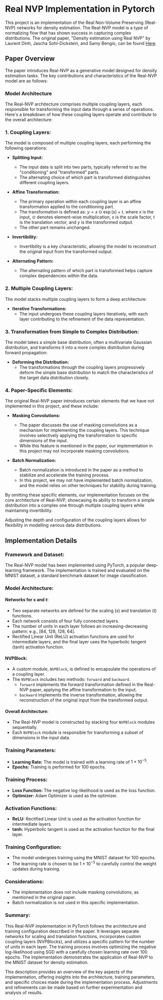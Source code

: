 
# Real NVP Implementation in Pytorch

This project is an implementation of the Real Non-Volume Preserving (Real-NVP) networks for density estimation. The Real-NVP model is a type of normalizing flow that has shown success in capturing complex distributions. The original paper, "Density estimation using Real NVP" by Laurent Dinh, Jascha Sohl-Dickstein, and Samy Bengio, can be found [Here](https://arxiv.org/abs/1605.08803).
## Paper Overview
The paper introduces Real-NVP as a generative model designed for density estimation tasks. The key contributions and characteristics of the Real-NVP model are as follows:

### Model Architecture
The Real-NVP architecture comprises multiple coupling layers, each responsible for transforming the input data through a series of operations. Here's a breakdown of how these coupling layers operate and contribute to the overall architecture:

### 1. Coupling Layers:

The model is composed of multiple coupling layers, each performing the following operations:

- **Splitting Input:**
  - The input data is split into two parts, typically referred to as the "conditioning" and "transformed" parts.
  - The alternating choice of which part is transformed distinguishes different coupling layers.

- **Affine Transformation:**
  - The primary operation within each coupling layer is an affine transformation applied to the conditioning part.
  - The transformation is defined as:
    $y = x \odot \exp(s) + t,$
    where $x$ is the input, $\odot$ denotes element-wise multiplication, $s$ is the scale factor, $t$ is the translation vector, and $y$ is the transformed output.
  - The other part remains unchanged.

- **Invertibility:**
  - Invertibility is a key characteristic, allowing the model to reconstruct the original input from the transformed output.

- **Alternating Pattern:**
  - The alternating pattern of which part is transformed helps capture complex dependencies within the data.

### 2. Multiple Coupling Layers:

The model stacks multiple coupling layers to form a deep architecture:

- **Iterative Transformations:**
  - The input undergoes these coupling layers iteratively, with each layer contributing to the refinement of the data representation.

### 3. Transformation from Simple to Complex Distribution:

The model takes a simple base distribution, often a multivariate Gaussian distribution, and transforms it into a more complex distribution during forward propagation:

- **Deforming the Distribution:**
  - The transformations through the coupling layers progressively deform the simple base distribution to match the characteristics of the target data distribution closely.

### 4. Paper-Specific Elements:

The original Real-NVP paper introduces certain elements that we have not implemented in this project, and these include:

- **Masking Convolutions:**
  - The paper discusses the use of masking convolutions as a mechanism for implementing the coupling layers. This technique involves selectively applying the transformation to specific dimensions of the input.
  - While this feature is mentioned in the paper, our implementation in this project may not incorporate masking convolutions.

- **Batch Normalization:**
  - Batch normalization is introduced in the paper as a method to stabilize and accelerate the training process.
  - In this project, we may not have implemented batch normalization, and the model relies on other techniques for stability during training.

By omitting these specific elements, our implementation focuses on the core architecture of Real-NVP, showcasing its ability to transform a simple distribution into a complex one through multiple coupling layers while maintaining invertibility.

Adjusting the depth and configuration of the coupling layers allows for flexibility in modelling various data distributions.

## Implementation Details

### Framework and Dataset:

The Real-NVP model has been implemented using PyTorch, a popular deep-learning framework. The implementation is trained and evaluated on the MNIST dataset, a standard benchmark dataset for image classification.

### Model Architecture:

#### Networks for $s$ and $t$:

- Two separate networks are defined for the scaling ($s$) and translation ($t$) functions.
- Each network consists of four fully connected layers.
- The number of units in each layer follows an increasing-decreasing pattern: e.g., [64, 128, 128, 64].
- Rectified Linear Unit (ReLU) activation functions are used for intermediate layers, and the final layer uses the hyperbolic tangent (tanh) activation function.

#### NVPBlock:

- A custom module, `NVPBlock`, is defined to encapsulate the operations of a coupling layer.
- The `NVPBlock` includes two methods: `forward` and `backward`.
  - `forward` implements the forward transformation defined in the Real-NVP paper, applying the affine transformation to the input.
  - `backward` implements the inverse transformation, allowing the reconstruction of the original input from the transformed output.

#### Overall Architecture:

- The Real-NVP model is constructed by stacking four `NVPBlock` modules sequentially.
- Each `NVPBlock` module is responsible for transforming a subset of dimensions in the input data.

### Training Parameters:

- **Learning Rate:** The model is trained with a learning rate of $1 \times 10^{-5}$.
- **Epochs:** Training is performed for 100 epochs.

### Training Process:

- **Loss Function:** The negative log-likelihood is used as the loss function.
- **Optimizer:** Adam Optimizer is used as the optimizer.

### Activation Functions:

- **ReLU:** Rectified Linear Unit is used as the activation function for intermediate layers.
- **tanh:** Hyperbolic tangent is used as the activation function for the final layer.

### Training Configuration:

- The model undergoes training using the MNIST dataset for 100 epochs.
- The learning rate is chosen to be $1 \times 10^{-5}$ to carefully control the weight updates during training.

### Considerations:

- The implementation does not include masking convolutions, as mentioned in the original paper.
- Batch normalization is not used in this specific implementation.

### Summary:

This Real-NVP implementation in PyTorch follows the architecture and training configuration described in the paper. It leverages separate networks for scaling and translation functions, incorporates custom coupling layers (NVPBlocks), and utilizes a specific pattern for the number of units in each layer. The training process involves optimizing the negative log-likelihood using SGD with a carefully chosen learning rate over 100 epochs. The implementation demonstrates the application of Real-NVP to the MNIST dataset for density estimation.

This description provides an overview of the key aspects of the implementation, offering insights into the architecture, training parameters, and specific choices made during the implementation process. Adjustments and refinements can be made based on further experimentation and analysis of results.

